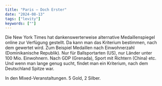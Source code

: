 ```yaml
---
title: "Paris – Doch Erster"
date: "2024-08-13"
tags: ["levity"]
keywords: [""]
---
```

Die New York Times hat dankenswerterweise alternative Medaillenspiegel online zur Verfügung gestellt. Da kann man das Kriterium bestimmen, nach dem gewertet wird. Zum Beispiel Medaillen nach Einwohnerzahl (Dominikanische Republik). Nur für Ballsportarten (US), nur Länder unter 100 Mio. Einwohnern. Nach GDP (Grenada), Sport mit Richtern (China) etc. Und wenn man lange genug sucht, findet man ein Kriterium, nach dem Deutschland Spitze war.

In den Mixed-Veranstaltungen. 5 Gold, 2 Silber.